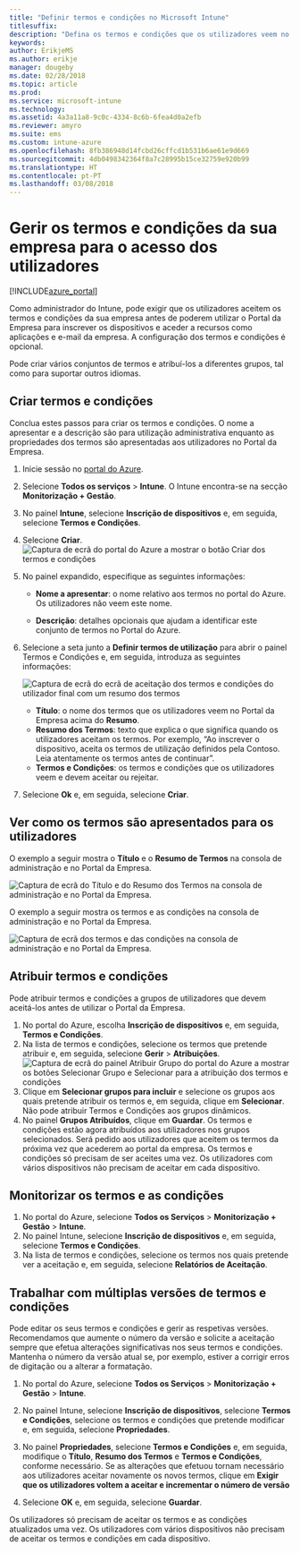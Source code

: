 ```yaml
---
title: "Definir termos e condições no Microsoft Intune"
titlesuffix: 
description: "Defina os termos e condições que os utilizadores veem no Portal da Empresa do Intune."
keywords: 
author: ErikjeMS
ms.author: erikje
manager: dougeby
ms.date: 02/28/2018
ms.topic: article
ms.prod: 
ms.service: microsoft-intune
ms.technology: 
ms.assetid: 4a3a11a8-9c0c-4334-8c6b-6fea4d0a2efb
ms.reviewer: amyro
ms.suite: ems
ms.custom: intune-azure
ms.openlocfilehash: 8fb386948d14fcbd26cffcd1b531b6ae61e9d669
ms.sourcegitcommit: 4db0498342364f8a7c28995b15ce32759e920b99
ms.translationtype: HT
ms.contentlocale: pt-PT
ms.lasthandoff: 03/08/2018
---
```

# <a name="manage-your-companys-terms-and-conditions-for-user-access"></a>Gerir os termos e condições da sua empresa para o acesso dos utilizadores

[!INCLUDE[azure_portal](./includes/azure_portal.md)]

Como administrador do Intune, pode exigir que os utilizadores aceitem os termos e condições da sua empresa antes de poderem utilizar o Portal da Empresa para inscrever os dispositivos e aceder a recursos como aplicações e e-mail da empresa. A configuração dos termos e condições é opcional.

Pode criar vários conjuntos de termos e atribuí-los a diferentes grupos, tal como para suportar outros idiomas.

## <a name="create-terms-and-conditions"></a>Criar termos e condições
Conclua estes passos para criar os termos e condições. O nome a apresentar e a descrição são para utilização administrativa enquanto as propriedades dos termos são apresentadas aos utilizadores no Portal da Empresa.

1. Inicie sessão no [portal do Azure](https://portal.azure.com).
2. Selecione **Todos os serviços** > **Intune**. O Intune encontra-se na secção **Monitorização + Gestão**.
3. No painel **Intune**, selecione **Inscrição de dispositivos** e, em seguida, selecione **Termos e Condições**.
2. Selecione **Criar**.
![Captura de ecrã do portal do Azure a mostrar o botão Criar dos termos e condições](media/terms-create-terms.png)
3. No painel expandido, especifique as seguintes informações:

   - **Nome a apresentar**: o nome relativo aos termos no portal do Azure. Os utilizadores não veem este nome.

   - **Descrição**: detalhes opcionais que ajudam a identificar este conjunto de termos no Portal do Azure.

4. Selecione a seta junto a **Definir termos de utilização** para abrir o painel Termos e Condições e, em seguida, introduza as seguintes informações:

   ![Captura de ecrã do ecrã de aceitação dos termos e condições do utilizador final com um resumo dos termos](./media/terms-summary-create.png)

   - **Título**: o nome dos termos que os utilizadores veem no Portal da Empresa acima do **Resumo**.
   - **Resumo dos Termos**: texto que explica o que significa quando os utilizadores aceitam os termos. Por exemplo, “Ao inscrever o dispositivo, aceita os termos de utilização definidos pela Contoso. Leia atentamente os termos antes de continuar”.
   - **Termos e Condições**: os termos e condições que os utilizadores veem e devem aceitar ou rejeitar.

5. Selecione **Ok** e, em seguida, selecione **Criar**.

## <a name="see-how-terms-are-displayed-to-your-users"></a>Ver como os termos são apresentados para os utilizadores
O exemplo a seguir mostra o **Título** e o **Resumo de Termos** na consola de administração e no Portal da Empresa.

![Captura de ecrã do Título e do Resumo dos Termos na consola de administração e no Portal da Empresa.](./media/terms-summary-terms.png)

O exemplo a seguir mostra os termos e as condições na consola de administração e no Portal da Empresa.

![Captura de ecrã dos termos e das condições na consola de administração e no Portal da Empresa.](./media/terms-properties-terms.png)

## <a name="assign-terms-and-conditions"></a>Atribuir termos e condições

Pode atribuir termos e condições a grupos de utilizadores que devem aceitá-los antes de utilizar o Portal da Empresa.

1. No portal do Azure, escolha **Inscrição de dispositivos** e, em seguida, **Termos e Condições**.
2. Na lista de termos e condições, selecione os termos que pretende atribuir e, em seguida, selecione **Gerir** > **Atribuições**.
![Captura de ecrã do painel Atribuir Grupo do portal do Azure a mostrar os botões Selecionar Grupo e Selecionar para a atribuição dos termos e condições](media/terms-assign-groups.png)
3. Clique em **Selecionar grupos para incluir** e selecione os grupos aos quais pretende atribuir os termos e, em seguida, clique em **Selecionar**. Não pode atribuir Termos e Condições aos grupos dinâmicos.
4. No painel **Grupos Atribuídos**, clique em **Guardar**.  Os termos e condições estão agora atribuídos aos utilizadores nos grupos selecionados. Será pedido aos utilizadores que aceitem os termos da próxima vez que acederem ao portal da empresa. Os termos e condições só precisam de ser aceites uma vez. Os utilizadores com vários dispositivos não precisam de aceitar em cada dispositivo.


## <a name="monitor-terms-and-conditions"></a>Monitorizar os termos e as condições

1. No portal do Azure, selecione **Todos os Serviços** > **Monitorização + Gestão** > **Intune**. 
1. No painel Intune, selecione **Inscrição de dispositivos** e, em seguida, selecione **Termos e Condições**.
2. Na lista de termos e condições, selecione os termos nos quais pretende ver a aceitação e, em seguida, selecione **Relatórios de Aceitação**.

## <a name="work-with-multiple-versions-of-terms-and-conditions"></a>Trabalhar com múltiplas versões de termos e condições
Pode editar os seus termos e condições e gerir as respetivas versões. Recomendamos que aumente o número da versão e solicite a aceitação sempre que efetua alterações significativas nos seus termos e condições. Mantenha o número da versão atual se, por exemplo, estiver a corrigir erros de digitação ou a alterar a formatação.

1. No portal do Azure, selecione **Todos os Serviços** > **Monitorização + Gestão** > **Intune**.

2. No painel Intune, selecione **Inscrição de dispositivos**, selecione **Termos e Condições**, selecione os termos e condições que pretende modificar e, em seguida, selecione **Propriedades**.

4. No painel **Propriedades**, selecione **Termos e Condições** e, em seguida, modifique o **Título**, **Resumo dos Termos** e **Termos e Condições**, conforme necessário. Se as alterações que efetuou tornam necessário aos utilizadores aceitar novamente os novos termos, clique em **Exigir que os utilizadores voltem a aceitar e incrementar o número de versão**

4.  Selecione **OK** e, em seguida, selecione **Guardar**.

Os utilizadores só precisam de aceitar os termos e as condições atualizados uma vez. Os utilizadores com vários dispositivos não precisam de aceitar os termos e condições em cada dispositivo.
